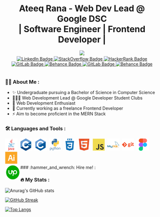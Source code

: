 <div id="header" align="center">
  <h1>Ateeq Rana - Web Dev Lead @ Google DSC <br>| Software Engineer | Frontend Developer |</h1>
  <img src="https://media0.giphy.com/media/jdPMeyv9rn0hZHh8n9/giphy.gif?cid=790b761192b7c3bea4652e26b424e3d12f0af4f58b95daae&rid=giphy.gif&ct=s" width="150"/>
  <div id="badges">
  <a href="https://www.linkedin.com/in/ateeq-rana-1b03b8201/">
    <img src="https://img.shields.io/badge/LinkedIn-blue?style=for-the-badge&logo=linkedin&logoColor=white" alt="LinkedIn Badge"/>
  </a>
  <a href="https://stackoverflow.com/users/13228534/ateeq-rana">
    <img src="https://img.shields.io/badge/-Stackoverflow-FE7A16?style=for-the-badge&logo=stack-overflow&logoColor=white" alt="StackOverflow Badge"/>
  </a>
  <a href="https://www.hackerrank.com/ateeq_rana98">
    <img src="https://img.shields.io/badge/-Hackerrank-2EC866?style=for-the-badge&logo=HackerRank&logoColor=white" alt="HackerRank Badge"/>
  </a>
    <a href="https://gitlab.com/AteeqRana7">
    <img src="https://img.shields.io/badge/GitLab-330F63?style=for-the-badge&logo=gitlab&logoColor=white" alt="GitLab Badge"/>
  </a>
    <a href="https://codepen.io/ateeqrana7">
    <img src="https://img.shields.io/badge/Codepen-000000?style=for-the-badge&logo=codepen&logoColor=white" alt="Behance Badge"/>
  </a>
     </a>
    <a href="https://www.codewars.com/users/AteeqRana7">
    <img src="https://img.shields.io/badge/Codewars-B1361E?style=for-the-badge&logo=Codewars&logoColor=white" alt="GitLab Badge"/>
  </a>
  <a href="https://www.behance.net/ateeqrana7">
    <img src="https://img.shields.io/badge/Behance-1769ff?style=for-the-badge&logo=behance&logoColor=white" alt="Behance Badge"/>
  </a>
</div>
<img src="https://komarev.com/ghpvc/?username=your-github-AteeqRana7&style=flat-square&color=blue" alt=""/>
</div>

### :man_technologist: About Me :

<ul>
  <li> ✨ Undergraduate pursuing a Bachelor of Science in Computer Science</li>
  <li> 👨🏻‍💻 Web Development Lead @ Google Developer Student Clubs</li>
  <li> 🌱 Web Development Enthusiast</li>
  <li> 🔭 Currently working as a freelance Frontend Developer</li>
  <li> ⚡ Aim to become proficient in the MERN Stack</li>
</ul>

### :hammer_and_wrench: Languages and Tools :

<div>
  <img src="https://github.com/devicons/devicon/blob/master/icons/java/java-original-wordmark.svg" title="Java" alt="Java" width="40" height="40"/>&nbsp;
  <img src="https://github.com/devicons/devicon/blob/master/icons/cplusplus/cplusplus-original.svg" title="Cplusplus" **alt="Cplusplus" width="40" height="40"/>&nbsp;
  <img src="https://github.com/devicons/devicon/blob/master/icons/c/c-original.svg" title="c" **alt="c" width="40" height="40"/>&nbsp;
  <img src="https://github.com/devicons/devicon/blob/master/icons/python/python-original-wordmark.svg" title="python" alt="python" width="40" height="40"/>&nbsp;
  <img src="https://github.com/devicons/devicon/blob/master/icons/css3/css3-plain-wordmark.svg"  title="CSS3" alt="CSS" width="40" height="40"/>&nbsp;
  <img src="https://github.com/devicons/devicon/blob/master/icons/html5/html5-original.svg" title="HTML5" alt="HTML" width="40" height="40"/>&nbsp;
  <img src="https://github.com/devicons/devicon/blob/master/icons/javascript/javascript-original.svg" title="JavaScript" alt="JavaScript" width="40" height="40"/>&nbsp;
  <img src="https://github.com/devicons/devicon/blob/master/icons/mysql/mysql-original-wordmark.svg" title="MySQL"  alt="MySQL" width="40" height="40"/>&nbsp;
  <img src="https://github.com/devicons/devicon/blob/master/icons/git/git-plain-wordmark.svg" title="Git" **alt="Git" width="40" height="40"/>&nbsp;
  <img src="https://github.com/devicons/devicon/blob/master/icons/figma/figma-original.svg" title="Figma" **alt="Figma" width="40" height="40"/>&nbsp;
   <img src="https://github.com/devicons/devicon/blob/master/icons/illustrator/illustrator-plain.svg" title="illustrator" **alt="illustrator" width="40" height="40"/>&nbsp;
</div>

<div>
  ### :hammer_and_wrench: Hire me! :
<a href="https://www.upwork.com/freelancers/ateeqrana7" rel="nofollow">
  <img align="left" alt="Upwork Logo" width="50" height="50" src="upwork.png" style="max-width: 100%;">
</a>
</div>


### :fire: My Stats :

![Anurag's GitHub stats](https://github-readme-stats.vercel.app/api?username=AteeqRana7&show_icons=true&theme=dark)

[![GitHub Streak](http://github-readme-streak-stats.herokuapp.com?user=AteeqRana7&theme=dark&background=000000)](https://git.io/streak-stats)

[![Top Langs](https://github-readme-stats.vercel.app/api/top-langs/?username=AteeqRana7&theme=vision-friendly-dark)](https://github.com/anuraghazra/github-readme-stats)

